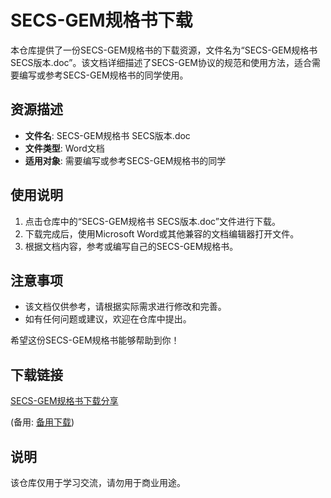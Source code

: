 # SECS-GEM规格书下载

本仓库提供了一份SECS-GEM规格书的下载资源，文件名为“SECS-GEM规格书 SECS版本.doc”。该文档详细描述了SECS-GEM协议的规范和使用方法，适合需要编写或参考SECS-GEM规格书的同学使用。

## 资源描述

- **文件名**: SECS-GEM规格书 SECS版本.doc
- **文件类型**: Word文档
- **适用对象**: 需要编写或参考SECS-GEM规格书的同学

## 使用说明

1. 点击仓库中的“SECS-GEM规格书 SECS版本.doc”文件进行下载。
2. 下载完成后，使用Microsoft Word或其他兼容的文档编辑器打开文件。
3. 根据文档内容，参考或编写自己的SECS-GEM规格书。

## 注意事项

- 该文档仅供参考，请根据实际需求进行修改和完善。
- 如有任何问题或建议，欢迎在仓库中提出。

希望这份SECS-GEM规格书能够帮助到你！

## 下载链接
[SECS-GEM规格书下载分享](https://pan.quark.cn/s/7c87ab633ac5) 

(备用: [备用下载](https://pan.baidu.com/s/1Vm-Mke2ppNqQ0NEfXx3VWg?pwd=1234))

## 说明

该仓库仅用于学习交流，请勿用于商业用途。
